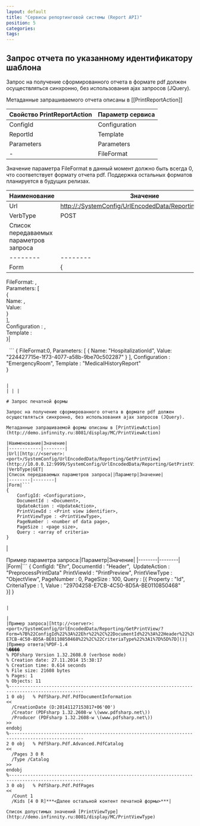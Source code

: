 ```yaml
---
layout: default
title: "Сервисы репортинговой системы (Report API)"
position: 5
categories: 
tags: 
---
```


## Запрос отчета по указанному идентификатору шаблона

Запрос на получение сформированного отчета в формате pdf должен осуществляться синхронно, без использования ajax запросов (JQuery).

Метаданные запрашиваемого отчета описаны в [[PrintReportAction]]

|Свойство PrintReportAction|Параметр сервиса|
|--------------------------|----------------|
|ConfigId|Configuration|
|ReportId|Template|
|Parameters|Parameters|
|-|FileFormat|

Значение параметра FileFormat в данный момент должно быть всегда 0, что соответствует формату отчета pdf. Поддержка остальных форматов планируется в будущих релизах.

|Наименование|Значение|
|------------|--------|
|Url|[http://](http://10.0.0.12:9999/SystemConfig/UrlEncodedData/Reporting/GetReport)[<servername>:<serverport>](http://localhost.:9999/SystemConfig/StandardApi/Reporting/getReport)[/SystemConfig/UrlEncodedData/Reporting/GetReport](http://10.0.0.12:9999/SystemConfig/UrlEncodedData/Reporting/GetReport)|
|VerbType|POST|
|Список передаваемых параметров запроса||Параметр|Значение|
|--------|--------|
|Form|{  
   FileFormat: <reportFormat>,  
   Parameters: [  
     {  
         Name: <parameterName>,  
         Value: <parameterValue>  
     }  
  ],  
   Configuration : <reportConfiguration>,  
   Template : <reportName>      
}|

  ```
{
   FileFormat:0,
   Parameters: [
     {
         Name: "HospitalizationId",
         Value: "224427715e-1f73-4077-a58b-9be70c502287"
     }
  ],
   Configuration : "EmergencyRoom",
   Template : "MedicalHistoryReport"    
}
```

|
| | |

# Запрос печатной формы

Запрос на получение сформированного отчета в формате pdf должен осуществляться синхронно, без использования ajax запросов (JQuery).

Метаданные запрашиваемой формы описаны в [PrintViewAction](http://demo.infinnity.ru:8081/display/MC/PrintViewAction)

|Наименование|Значение|
|------------|--------|
|Url|[http://<server>:<port>/SystemConfig/UrlEncodedData/Reporting/GetPrintView](http://10.0.0.12:9999/SystemConfig/UrlEncodedData/Reporting/GetPrintView) |
|VerbType|GET|
|Список передаваемых параметров запроса||Параметр|Значение|
|--------|--------|
|Form|```
{ 
	ConfigId: <Configuration>, 
	DocumentId : <Document>, 
    UpdateAction : <UpdateAction>,
	PrintViewId : <Print view identifier>, 
	PrintViewType : <PrintViewType>, 
	PageNumber : <number of data page>,
	PageSize : <page size>,
	Query : <array of criteria>
}
```

|

Пример параметра запроса:|Параметр|Значение|
|--------|--------|
|Form|```
{ 
	ConfigId: "Ehr", 
	DocumentId : "Header", 
    UpdateAction : "PreprocessPrintData"
	PrintViewId : "PrintPreview", 
	PrintViewType : "ObjectView", 
	PageNumber : 0,
	PageSize : 100,
	Query : [{
	    Property : "Id",
   		 CriteriaType : 1,
	    Value : "29704258-E7CB-4C50-8D5A-BE0110850468"		
	}]
}
```

|

|
|Пример запроса|[http://<server>:<port>/SystemConfig/UrlEncodedData/Reporting/GetPrintView/?Form=%7B%22ConfigId%22%3A%22Ehr%22%2C%22DocumentId%22%3A%22Header%22%2C%22PrintViewId%22%3A%22PrintView%22%2C%22PrintViewType%22%3A%22ObjectView%22%2C%22PageNumber%22%3A0%2C%22PageSize%22%3A100%2C%22Query%22%3A%5B%7B%22Property%22%3A%22Id%22%2C%22Value%22%3A%2229704258-E7CB-4C50-8D5A-BE0110850468%22%2C%22CriteriaType%22%3A1%7D%5D%7D]()|
|Пример ответа|%PDF-1.4  
%����  
% PDFsharp Version 1.32.2608.0 (verbose mode)  
% Creation date: 27.11.2014 15:38:17               
% Creation time: 0.614 seconds                     
% File size: 21608 bytes                           
% Pages: 1                                         
% Objects: 11                                      
%--------------------------------------------------------------------------------------------------  
1 0 obj   % PdfSharp.Pdf.PdfDocumentInformation  
<<  
  /CreationDate (D:20141127153817+06'00')  
  /Creator (PDFsharp 1.32.2608-w \(www.pdfsharp.net\))  
  /Producer (PDFsharp 1.32.2608-w \(www.pdfsharp.net\))  
>>  
endobj  
%--------------------------------------------------------------------------------------------------  
2 0 obj   % PdfSharp.Pdf.Advanced.PdfCatalog  
<<  
  /Pages 3 0 R  
  /Type /Catalog  
>>  
endobj  
%--------------------------------------------------------------------------------------------------  
3 0 obj   % PdfSharp.Pdf.PdfPages  
<<  
  /Count 1  
  /Kids [4 0 R]***<Далее остальной контент печатной формы>***|

Список допустимых значений [PrintViewType](http://demo.infinnity.ru:8081/display/MC/PrintViewType)

 

 


